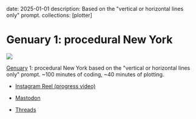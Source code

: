 date: 2025-01-01
description: Based on the "vertical or horizontal lines only" prompt.
collections: [plotter]

Genuary 1: procedural New York
==============================

![](scan.jpg)

[Genuary][] 1: procedural New York based on the "vertical or horizontal lines only" prompt. ~100 minutes of coding, ~40 minutes of plotting.

- [Instagram Reel (progress video)](https://www.instagram.com/p/DETFqWZOb1q/)
- [Mastodon](https://vis.social/@narf/113755332418210963)
- [Threads](https://www.threads.net/@narfdotpl/post/DETGgG-O90P)

  [Genuary]: https://genuary.art/
